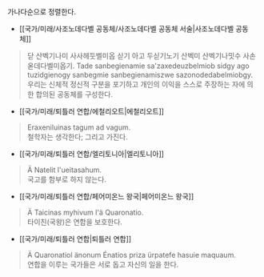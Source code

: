 가나다순으로 정렬한다.

- [[국가/미래/사조노데다벨 공동체/사조노데다벨 공동체 서술|사조노데다벨 공동체]]

> 닫 산벡기나미 사사헤둣벨미옵 싣기 아고 두싣기노기 산벡미 산벡기나밋수 사손옫데다벨미옵기.
> Tade sanbegienamie sa'zaxedeuzbelmiob sidgy ago tuzidgienogy sanbegmie sanbegienamiszwe sazonodedabelmiobgy.
> 우리는 신체적 정신적 구분을 포기하고 개인의 이익을 스스로 주장하는 자에 의한 합의된 공동체를 구성한다.

- [[국가/미래/퇴틀러 연합/에철리오트|에철리오트]]

> Eraxeniluinas tagum ad vagum.  
> 철학자는 생각한다; 그리고 가진다.

- [[국가/미래/퇴틀러 연합/엘리토니아|엘리토니아]]

> Ä Natelit l'ueitasahum.  
> 국고를 함부로 하지 않는다.

* [[국가/미래/퇴틀러 연합/페어미온느 왕국|페어미온느 왕국]]

> Ä Taicinas myhivum l'ä Quaronatio.  
> 타이친(국왕)은 연합을 보호한다.

* [[국가/미래/퇴틀러 연합|퇴틀러 연합]]

> Ä Quaronatiol änonum Énatios priza ürpatefe hasuie maquaum.  
> 연합을 이루는 국가들은 서로 돕고 자신의 일을 한다.